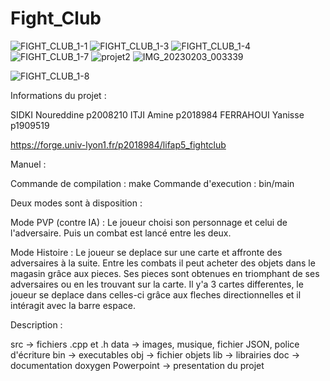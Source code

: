 # Fight_Club

![FIGHT_CLUB_1-1](https://user-images.githubusercontent.com/123080902/216471904-16f9e6a3-5070-46a6-92f0-4cb6699342cd.jpg)
![FIGHT_CLUB_1-3](https://user-images.githubusercontent.com/123080902/216471938-1bd0f1a2-d86a-4050-b0e7-2d3e70b91240.jpg)
![FIGHT_CLUB_1-4](https://user-images.githubusercontent.com/123080902/216471958-246b6edc-8d4f-4a85-ad5e-a3837df5e52e.jpg)
![FIGHT_CLUB_1-7](https://user-images.githubusercontent.com/123080902/216472049-af7208b3-b3b5-4a49-9c75-0f57a1e44187.jpg)
![projet2](https://user-images.githubusercontent.com/123080902/216472866-c8e40453-ceca-4d86-877c-6eb8a6b2751e.PNG)
![IMG_20230203_003339](https://user-images.githubusercontent.com/123080902/216474878-ddea52bf-4c56-4187-a660-b4299be868e8.jpg)

![FIGHT_CLUB_1-8](https://user-images.githubusercontent.com/123080902/216472060-740d9bc8-c532-4257-986a-0ea7b801a079.jpg)


Informations du projet :

SIDKI Noureddine p2008210
ITJI Amine p2018984
FERRAHOUI Yanisse p1909519

https://forge.univ-lyon1.fr/p2018984/lifap5_fightclub


Manuel : 

Commande de compilation : make
Commande d'execution : bin/main

 
 Deux modes sont à disposition :
 
 Mode PVP (contre IA) : 
 Le joueur choisi son personnage et celui de l'adversaire.
 Puis un combat est lancé entre les deux.

Mode Histoire : 
Le joueur se deplace sur une carte et affronte des adversaires à la suite.
Entre les combats il peut acheter des objets dans le magasin grâce aux pieces.
Ses pieces sont obtenues en triomphant de ses adversaires ou en les trouvant sur la carte.
Il y'a 3 cartes differentes, le joueur se deplace dans celles-ci grâce aux fleches directionnelles et il intéragit avec la barre espace.

Description :

src -> fichiers .cpp et .h
data -> images, musique, fichier JSON, police d'écriture
bin -> executables
obj -> fichier objets
lib -> librairies
doc -> documentation doxygen
Powerpoint -> presentation du projet
